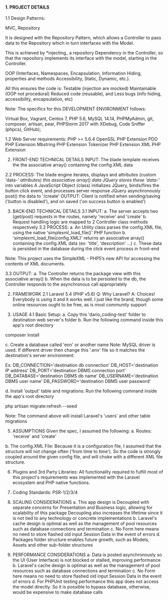 #### 1. PROJECT DETAILS

1.1	Design Patterns:

MVC,
Repository
	
It is designed with the Repository Pattern, which allows a Controller to pass data to the Repository which in turn interfaces with the Model.

This is achieved by *injecting_ a repository Dependency in the Controller, so that the repository implements its interface with the model, starting in the Controller.

OOP (Interfaces, Namespaces, Encapsulation, Information Hiding, properties and methods Accessibility, Static, Dynamic, etc.).

All this ensures the code is:
Testable (injection are mocked)
Maintainable (OOP not procedural)
Reduced code (reusable), and
Less bugs (info hiding, accessibility, encapsulation, etc)

Note: The specifics for this DEVELOPMENT ENVIRONMENT follows:

Virtual Box, Vagrant, Centos 7, PHP 5.6, MySQL 14.14, PHPMyAdmin, git, composer, artisan, pear, PHPStorm 2017 with XDebug, Code Sniffer (phpcs), GitHub);

1.2 Web Server requirements:
PHP >= 5.6.4
OpenSSL PHP Extension
PDO PHP Extension
Mbstring PHP Extension
Tokenizer PHP Extension
XML PHP Extension

2. FRONT-END TECHNICAL DETAILS
INPUT:
The blade template receives the the associative array() containing the config.XML data

2.2 PROCESS:
The blade engine iterates, displays and attributes (custom 'data-*' attributes) this associative array() data
JQuery stores these 'data-*' into variables
A JavaScript Object (class) initializes JQuery, binds/fires the button click event, and processes server response
JQuery asynchronously post() the data to '/create'
OUTPUT:
Client is notified when sending/saving ('button is disabled'), and on saved ('on success button is enabled')


3.  BACK-END TECHNICAL DETAILS
3.1 INPUT:
a. The server accepts two (get/post) requests in the routes, namely 'receive' and 'create'
b. Request handling logic are mapped to 2 Controller class methods respectively
3.2 PROCESS:
a. An Utility class parses the config.XML file, using the native 'simplexml_load_file()' PHP function
b. 'simplexml_load_file(config.XML)' returns an associative array() containing the config.XML data (ex: 'title', 'description' ...)
c. These data is persisted in the database during the click event process in front-end

Note: This project uses the SimpleXML - PHP5’s new API for accessing the contents of XML documents.

3.3 OUTPUT:
a. The Controller returns the package view with this associative array()
b. When the data is to be persisted to the db, the Controller responds to the asynchronous call appropriately

2.  FRAMEWORK
2.1 Laravel 5.4 (PHP v5.6)
Q: Why Laravel?
A: Choices! Everybody is using it and it works well. I just like the brand, though some online resources ought to be free, as is most community support

4. USAGE
4.1 Basic Setup:
a. Copy this 'dario_coding-test' folder to destination web server's folder
b. Run the following command inside this app's root directory

composer install

c. Create a database called 'eon' or another name
Note: MySQL driver is used. If different driver then change this '.env' file so it matches the destination's server environment:

Ex: DB_CONNECTION='destination db connection'
      DB_HOST='destination IP address'
      DB_PORT='destination DBMS connection port'
      DB_DATABASE='destination DBMS db name'
      DB_USERNAME='destination DBMS user name'
      DB_PASSWORD='destination DBMS user password'

d. Install 'output' table and migrations: Run the following command inside the app's root directory

php artisan migrate:refresh --seed

Note: The command above will install Laravel's 'users' and other table migrations

5. ASSUMPTIONS
Given the spec, I assumed the following:
a. Routes:
'receive' and 'create'

b. The config.XML File:
Because it is a configuration file, I assumed that the structure will not change often ('from time to time').
So the code is strongly coupled around the given config file, and will choke with a different XML file structure.

6. Plugins and 3rd Party Libraries:
All functionality required to fulfill most of this project's requirements was implemented with the Laravel ecosystem and PHP native functions.

7. Coding Standards:
   PSR-1/2/3/4

8. SCALING CONSIDERATIONS
a. This app design is Decoupled with separate concerns for Presentation and Business logic, allowing for scalability of this package
Decoupling also increases the lifetime since it is not tied to any technology or concrete implementations
b. Laravel's cache design is optimal as well as the management of pool resources such as database connections and termination
c. No Form here means no need to store flashed old input Session Data in the event of errors
d. Packages folder structure enables future growth, such as Models, Assets and other sub-folder structures

8. PERFORMANCE CONSIDERATIONS
a. Data is posted asynchronously so the UI (User Interface) is not blocked or stalled, improving performance
b. Laravel's cache design is optimal as well as the management of pool resources such as database connections and termination
c. No Form here means no need to store flashed old input Session Data in the event of errors
d. For PHPUnit testing performance this app does not access the model directly. So it is possible to bypass database, otherwise, would be expensive to make database calls
